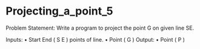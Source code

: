 # Projecting_a_point_5
Problem Statement:
Write a program to project the point G on given line SE.

Inputs:
• Start End ( S E ) points of line.
• Point ( G )
Output:
• Point ( P )
